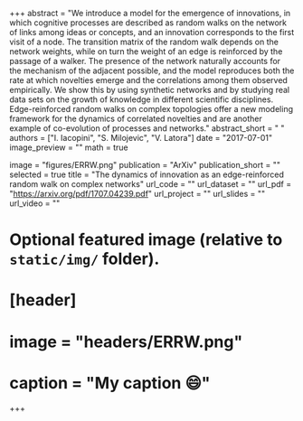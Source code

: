 +++
abstract = "We introduce a model for the emergence of innovations, in which cognitive processes are described as random walks on the network of links among ideas or concepts, and an innovation corresponds to the first visit of a node. The transition matrix of the random walk depends on the network weights, while on turn the weight of an edge is reinforced by the passage of a walker. The presence of the network naturally accounts for the mechanism of the adjacent possible, and the model reproduces both the rate at which novelties emerge and the correlations among them observed empirically. We show this by using synthetic networks and by studying real data sets on the growth of knowledge in different scientific disciplines. Edge-reinforced random walks on complex topologies offer a new modeling framework for the dynamics of correlated novelties and are another example of co-evolution of processes and networks."
abstract_short = " "
authors = ["I. Iacopini", "S. Milojevic", "V. Latora"]
date = "2017-07-01"
image_preview = ""
math = true

image = "figures/ERRW.png"
publication = "ArXiv"
publication_short = ""
selected = true
title = "The dynamics of innovation as an edge-reinforced random walk on complex networks"
url_code = ""
url_dataset = ""
url_pdf = "https://arxiv.org/pdf/1707.04239.pdf"
url_project = ""
url_slides = ""
url_video = ""


# Optional featured image (relative to `static/img/` folder).
# [header]
# image = "headers/ERRW.png"
# caption = "My caption :smile:"

+++
